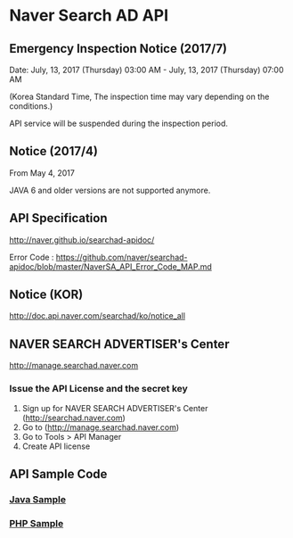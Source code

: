 # Naver Search AD API

## Emergency Inspection Notice (2017/7)

Date: July, 13, 2017 (Thursday) 03:00 AM - July, 13, 2017 (Thursday) 07:00 AM 

(Korea Standard Time, The inspection time may vary depending on the conditions.)

API service will be suspended during the inspection period.

## Notice (2017/4)
From May 4, 2017

JAVA 6 and older versions are not supported anymore.

## API Specification
http://naver.github.io/searchad-apidoc/

Error Code : https://github.com/naver/searchad-apidoc/blob/master/NaverSA_API_Error_Code_MAP.md

## Notice (KOR)
http://doc.api.naver.com/searchad/ko/notice_all

## NAVER SEARCH ADVERTISER's Center
http://manage.searchad.naver.com

### Issue the API License and the secret key

1. Sign up for NAVER SEARCH ADVERTISER's Center (http://searchad.naver.com)
2. Go to (http://manage.searchad.naver.com)
3. Go to Tools > API Manager
4. Create API license


## API Sample Code

### [Java Sample](java-sample)
### [PHP Sample](php-sample)
